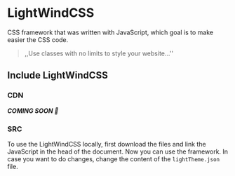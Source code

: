 # LightWindCSS

CSS framework that was written with JavaScript, which goal is to make easier the CSS code.

> ,,Use classes with no limits to style your website...''

## Include LightWindCSS

### CDN

***COMING SOON 🌙***

### SRC

To use the LightWindCSS locally, first download the files and link the JavaScript in the head of the document. Now you can use the framework. In case you want to do changes, change the content of the `lightTheme.json` file.

